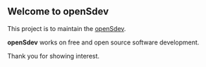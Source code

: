 ## Welcome to openSdev

This project is to maintain the [openSdev](http://www.opensdev.com).

**openSdev** works on free and open source software development.

Thank you for showing interest.
